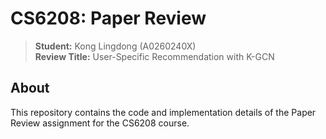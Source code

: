 # CS6208: Paper Review
> **Student:** Kong Lingdong (A0260240X)<br>
> **Review Title:** User-Specific Recommendation with K-GCN<br>

## About
This repository contains the code and implementation details of the Paper Review assignment for the CS6208 course.
